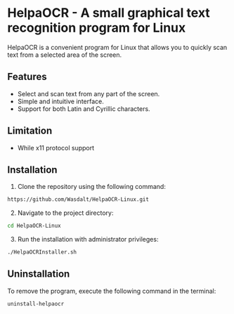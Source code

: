 # HelpaOCR - A small graphical text recognition program for Linux

HelpaOCR is a convenient program for Linux that allows you to quickly scan text from a selected area of the screen.

## Features

- Select and scan text from any part of the screen.
- Simple and intuitive interface.
- Support for both Latin and Cyrillic characters.

## Limitation

- While x11 protocol support

## Installation

1. Clone the repository using the following command:
```bash
https://github.com/Wasdalt/HelpaOCR-Linux.git
```

2. Navigate to the project directory:
```bash
cd HelpaOCR-Linux
```

3. Run the installation with administrator privileges:
```bash
./HelpaOCRInstaller.sh
```


## Uninstallation

To remove the program, execute the following command in the terminal:
```bash
uninstall-helpaocr
```

